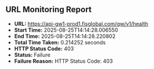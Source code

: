 ## URL Monitoring Report

- **URL:** https://api-gw1-prod1.fisglobal.com/gw/v1/health
- **Start Time:** 2025-08-25T14:14:28.006550
- **End Time:** 2025-08-25T14:14:28.220802
- **Total Time Taken:** 0.214252 seconds
- **HTTP Status Code:** 403
- **Status:** Failure
- **Failure Reason:** HTTP Status Code: 403
